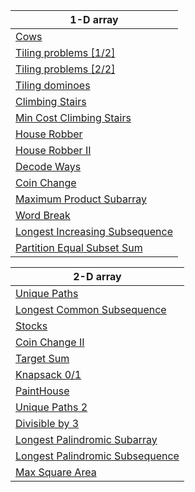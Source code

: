 | 1-D array|
| ------- | 
| [Cows](https://www.youtube.com/watch?v=_tur2nPkIKo&list=PLDV1Zeh2NRsAsbafOroUBnNV8fhZa7P4u) |
| [Tiling problems [1/2]](https://www.youtube.com/watch?v=gQszF5qdZ-0&list=PLDV1Zeh2NRsAsbafOroUBnNV8fhZa7P4u&index=2) |
| [Tiling problems [2/2]](https://www.youtube.com/watch?v=L1x3an2pl3U&list=PLDV1Zeh2NRsAsbafOroUBnNV8fhZa7P4u&index=3) |
| [Tiling dominoes](https://www.youtube.com/watch?v=yn2jnmlepY8&list=PLDV1Zeh2NRsAsbafOroUBnNV8fhZa7P4u&index=4) |
| [Climbing Stairs](https://leetcode.com/problems/climbing-stairs/submissions/) |
| [Min Cost Climbing Stairs](https://leetcode.com/problems/min-cost-climbing-stairs/description/) |
| [House Robber](https://leetcode.com/problems/house-robber/description/) |
| [House Robber II](https://leetcode.com/problems/house-robber-ii/description/) |
| [Decode Ways](https://leetcode.com/problems/decode-ways/description/) |
| [Coin Change](https://leetcode.com/problems/coin-change/description/) |
| [Maximum Product Subarray](https://leetcode.com/problems/maximum-product-subarray/description/) |
| [Word Break](https://leetcode.com/problems/word-break/) |
| [Longest Increasing Subsequence](https://leetcode.com/problems/longest-increasing-subsequence/description/) |
| [Partition Equal Subset Sum](https://leetcode.com/problems/partition-equal-subset-sum/description/) |

| 2-D array|
| ------- |
| [Unique Paths](https://leetcode.com/problems/unique-paths/description/) |
| [Longest Common Subsequence](https://leetcode.com/problems/longest-common-subsequence/description/) |
| [Stocks](https://leetcode.com/problems/best-time-to-buy-and-sell-stock-with-cooldown/) |
| [Coin Change II](https://leetcode.com/problems/coin-change-ii/) |
| [Target Sum](https://leetcode.com/problems/target-sum/) |
| [Knapsack 0/1](https://www.youtube.com/watch?v=cJ21moQpofY) |
| [PaintHouse](https://www.lintcode.com/problem/515/) |
| [Unique Paths 2](https://leetcode.com/problems/unique-paths-ii/description/) |
| [Divisible by 3](https://www.codingninjas.com/studio/library/greatest-sum-divisible-by-three) |
| [Longest Palindromic Subarray](https://leetcode.com/problems/longest-palindromic-substring/) |
| [Longest Palindromic Subsequence](https://leetcode.com/problems/longest-palindromic-subsequence/) |
| [Max Square Area](https://leetcode.com/problems/maximal-square/) |